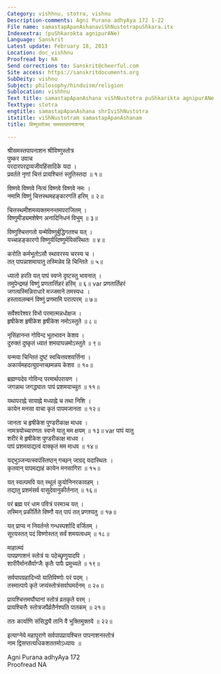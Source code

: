 ```yaml
---
Category: vishhnu, stotra, vishnu
Description-comments: Agni Purana adhyAya 172 1-22
File name: samastapApanAshanaviShNustotrapuShkara.itx
Indexextra: (puShkarokta agnipurANe)
Language: Sanskrit
Latest update: February 18, 2013
Location: doc_vishhnu
Proofread by: NA
Send corrections to: Sanskrit@cheerful.com
Site access: https://sanskritdocuments.org
SubDeity: vishnu
Subject: philosophy/hinduism/religion
Sublocation: vishhnu
Text title: samastapApanAshana viShNustotra puShkarikta agnipurANe
Texttype: stotra
engtitle: samastapApanAshana shrIviShNustotra
itxtitle: viShNustotram samastapApanAshanam
title: विष्णुस्तोत्रम् समस्तपापनाशनम्

---
```

  
 श्रीसमस्तपापनाशन श्रीविष्णुस्तोत्र   
पुष्कर उवाच   
परदारपरद्रव्यजीवहिंसादिके यदा ।  
प्रवर्तते नृणां चित्तं प्रायश्चित्तं स्तुतिस्तदा ॥ १॥  
  
विष्णवे विष्णवे नित्यं विष्णवे विष्णवे नमः ।  
नमामि विष्णुं चित्तस्थमहङ्कारगतिं हरिम् ॥ २॥  
  
चित्तस्थमीशमव्यक्तमनन्तमपराजितम् ।  
विष्णुमीड्यमशेषेण अनादिनिधनं विभुम् ॥ ३॥  
  
विष्णुश्चित्तगतो यन्मेविष्णुर्बुद्धिगतश्च यत् ।  
यच्चाहङ्कारगो विष्णुर्यव्दिष्णुर्मयिसंस्थितः ॥ ४॥  
  
करोति कर्मभूतोऽसौ स्थावरस्य चरस्य च ।  
तत् पापन्नाशमायातु तस्मिन्नेव हि चिन्तिते ॥ ५॥  
  
ध्यातो हरति यत् पापं स्वप्ने दृष्टस्तु भावनात् ।  
तमुपेन्द्रमहं विष्णुं प्रणतार्त्तिहरं हरिम् ॥ ६॥ var  प्रणतार्तिहरं  
जगत्यस्मिन्निराधारे मज्जमाने तमस्यधः ।  
हस्तावलम्बनं विष्णुं प्रणमामि परात्परम् ॥ ७॥  
  
सर्वेश्वरेश्वर विभो परमात्मन्नधोक्षज ।  
हृषीकेश हृषीकेश हृषीकेश नमोऽस्तुते ॥ ८॥  
  
नृसिंहानन्त गोविन्द भूतभावन केशव ।  
दुरुक्तं दुष्कृतं ध्यातं शमयाघन्नमोऽस्तुते ॥ ९॥  
  
यन्मया चिन्तितं दुष्टं स्वचित्तवशवर्त्तिना ।  
अकार्यमहदत्युग्रन्तच्छमन्नय केशव ॥ १०॥  
  
ब्रह्मण्यदेव गोविन्द परमार्थपरायण ।  
जगन्नाथ जगद्ध्यातः पापं प्रशमयाच्युत ॥ ११॥  
  
यथापराह्ने सायाह्ने मध्याह्ने च तथा निशि ।  
कायेन मनसा वाचा कृतं पापमजानता ॥ १२॥  
  
जानता च हृषीकेश पुण्डरीकाक्ष माधव ।  
नामत्रयोच्चारणतः स्वप्ने यातु मम क्षयम् ॥ १३॥  var पापं यातु  
शरीरं मे हृषीकेश पुण्डरीकाक्ष माधव ।  
पापं प्रशमयाद्यत्वं वाक्कृतं मम माधव ॥ १४॥  
  
यद्भुञ्जन्यत्स्वपंस्तिष्ठन् गच्छन् जाग्रद् यदास्थितः ।  
कृतवान् पापमद्याहं कायेन मनसागिरा ॥ १५॥  
  
यत् स्वल्पमपि यत् स्थूलं कुयोनिनरकावहम् ।  
तद्यातु प्रशमंसर्व वासुदेवानुकीर्तनात् ॥ १६॥  
  
परं ब्रह्म परं धाम पवित्रं परमञ्च यत् ।  
तस्मिन् प्रकीर्तिते विष्णौ यत् पापं तत् प्रणश्यतु ॥ १७॥  
  
यत् प्राप्य न निवर्तन्ते गन्धस्पर्शादि वर्जितम् ।  
सूरयस्तत् पदं विष्णोस्तत् सर्वं शमयत्वधम् ॥ १८॥  
  
माहात्म्यं   
पापप्रणाशनं स्तोत्रं यः पठेच्छृणुयादपि ।  
शारीरैर्मानसैर्वाग्जैः कृतैः पापैः प्रमुच्यते ॥ १९॥  
  
सर्वपापग्रहादिभ्यो यातिविष्णोः परं पदम् ।  
तस्मात्पापे कृते जप्यंस्तोत्रंसर्वाघमर्दनम् ॥ २०॥  
  
प्रायश्चित्तमघौघानां स्तोत्रं व्रतकृते वरम् ।  
प्रायश्चित्तैः स्तोत्रजपैर्व्रतैर्नश्यति पातकम् ॥ २१॥  
  
ततः कार्याणि संसिद्ध्यै तानि वै भुक्तिमुक्तये ॥ २२॥  
  
इत्याग्नेये महापुराणे सर्वपापप्रायश्चित्त पापनाशनस्तोत्रं  
नाम द्विसप्तत्यधिकशततमोऽध्यायः ॥  
  
  
Agni Purana adhyAya 172  
Proofread NA  
  
